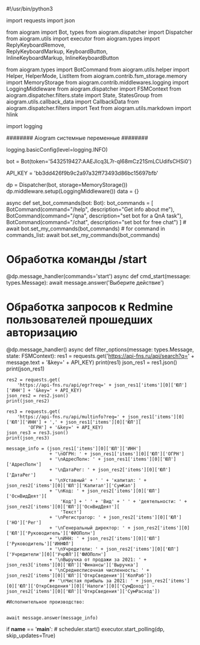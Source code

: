 #!/usr/bin/python3

import requests
import json

from aiogram import Bot, types
from aiogram.dispatcher import Dispatcher
from aiogram.utils import executor
from aiogram.types import ReplyKeyboardRemove, \
    ReplyKeyboardMarkup, KeyboardButton, \
    InlineKeyboardMarkup, InlineKeyboardButton

from aiogram.types import BotCommand
from aiogram.utils.helper import Helper, HelperMode, ListItem
from aiogram.contrib.fsm_storage.memory import MemoryStorage
from aiogram.contrib.middlewares.logging import LoggingMiddleware
from aiogram.dispatcher import FSMContext
from aiogram.dispatcher.filters.state import State, StatesGroup
from aiogram.utils.callback_data import CallbackData
from aiogram.dispatcher.filters import Text
from aiogram.utils.markdown import hlink

import logging

######## Aiogram системные переменные ########

logging.basicConfig(level=logging.INFO)

bot = Bot(token='5432519427:AAEJlcq3L7r-qI68mCz21SmLCUdifsCHSi0')

API_KEY = 'bb3dd426f9b9c2a97a32ff73493d86bc15697bfb'

dp = Dispatcher(bot, storage=MemoryStorage())
dp.middleware.setup(LoggingMiddleware())
data = {}


async def set_bot_commands(bot: Bot):
    bot_commands = [
        BotCommand(command="/help", description="Get info about me"),
        BotCommand(command="/qna", description="set bot for a QnA task"),
        BotCommand(command="/chat", description="set bot for free chat")
    ]
    # await bot.set_my_commands(bot_commands)
    # for command in commands_list:
    await bot.set_my_commands(bot_commands)


# Обработка команды /start
@dp.message_handler(commands='start')
async def cmd_start(message: types.Message):
    await message.answer('Выберите действие')


# Обработка запросов к Redmine пользователей прошедших авторизацию
@dp.message_handler()
async def filter_options(message: types.Message, state: FSMContext):
    res1 = requests.get('https://api-fns.ru/api/search?q=' + message.text + '&key=' + API_KEY)
    print(res1)
    json_res1 = res1.json()
    print(json_res1)

    res2 = requests.get(
        'https://api-fns.ru/api/egr?req=' + json_res1['items'][0]['ЮЛ']['ИНН'] + '&key=' + API_KEY)
    json_res2 = res2.json()
    print(json_res2)

    res3 = requests.get(
        'https://api-fns.ru/api/multinfo?req=' + json_res1['items'][0]['ЮЛ']['ИНН'] + ',' + json_res1['items'][0]['ЮЛ'][
            'ОГРН'] + '&key=' + API_KEY)
    json_res3 = res3.json()
    print(json_res3)

    message_info = (json_res1['items'][0]['ЮЛ']['ИНН']
                    + '\nОГРН: ' + json_res1['items'][0]['ЮЛ']['ОГРН']
                    + '\nАдресПолн: ' + json_res1['items'][0]['ЮЛ']['АдресПолн']
                    + '\nДатаРег: ' + json_res2['items'][0]['ЮЛ']['ДатаРег']
                    + '\nУставный' + ' ' + 'капитал: ' + json_res2['items'][0]['ЮЛ']['Капитал']['СумКап']
                    + '\nКод: ' + json_res2['items'][0]['ЮЛ']['ОснВидДеят'][
                        'Код'] + ' ' + 'Вид' + ' ' + 'деятельности: ' + json_res2['items'][0]['ЮЛ']['ОснВидДеят'][
                        'Текст']
                    + '\nРегистратор: ' + json_res2['items'][0]['ЮЛ']['НО']['Рег']
                    + '\nГенеральный директор: ' + json_res2['items'][0]['ЮЛ']['Руководитель']['ФИОПолн']
                    + '\nИНН: ' + json_res2['items'][0]['ЮЛ']['Руководитель']['ИННФЛ']
                    + '\nУчредители: ' + json_res2['items'][0]['ЮЛ']['Учредители'][0]['УчрФЛ']['ФИОПолн']
                    + '\nВыручка от продажи за 2021: ' + json_res3['items'][0]['ЮЛ']['Финансы']['Выручка']
                    + '\nСреднесписочная численность: ' + json_res2['items'][0]['ЮЛ']['ОткрСведения']['КолРаб'])
                    #+ '\nЧистая прибыль за 2021: ' + json_res2['items'][0]['ЮЛ']['ОткрСведения'][0]['Налоги'][0]['СумДоход'] - json_res2['items'][0]['ЮЛ']['ОткрСведения']['СумРасход'])

    #Исполнительное производство:


    await message.answer(message_info)


if __name__ == '__main__':
    # scheduler.start()
    executor.start_polling(dp, skip_updates=True)

